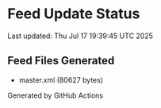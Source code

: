 # Feed Update Status
Last updated: Thu Jul 17 19:39:45 UTC 2025

## Feed Files Generated
- master.xml (80627 bytes)

Generated by GitHub Actions
